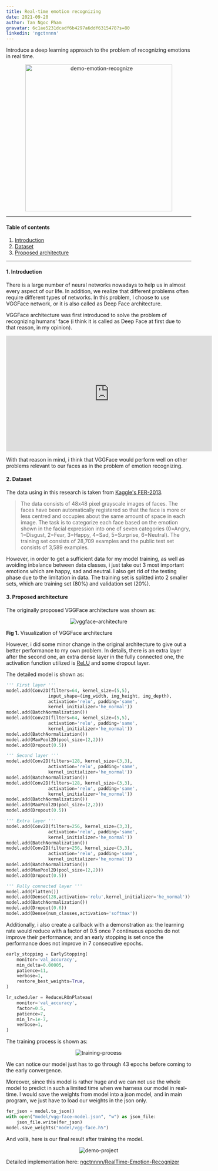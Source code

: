 ```yaml
---
title: Real-time emotion recognizing
date: 2021-09-20
author: Tan Ngoc Pham
gravatar: 6c1ae5231dcadf6b4297a6ddf6315478?s=80
linkedin: 'ngctnnnn'
---
```

Introduce a deep learning approach to the problem of recognizing emotions in real time. 
<p align="center">
  <img width=400px height=400px src="../demo-emotion-recognizing.png" alt="demo-emotion-recognize">
</p>

---
#### Table of contents
1. [Introduction](#1-introduction)
2. [Dataset](#2-dataset)
3. [Proposed architecture](#3-proposed-architecture)

---
#### 1. Introduction
There is a large number of neural networks nowadays to help us in almost every aspect of our life. In addition, we realize that different problems often require different types of networks. In this problem, I choose to use VGGFace network, or it is also called as Deep Face architecture.  

VGGFace architecture was first introduced to solve the problem of recognizing humans' face (i think it is called as Deep Face at first due to that reason, in my opinion).

<div align='center'>

<iframe width="560" height="315" src="https://www.youtube.com/embed/IQ9qnqSi3gc" frameborder="0" allow="accelerometer; autoplay; encrypted-media gyroscope; picture-in-picture" allowfullscreen></iframe>
</div>

With that reason in mind, i think that VGGFace would perform well on other problems relevant to our faces as in the problem of emotion recognizing.

#### 2. Dataset
The data using in this research is taken from [Kaggle's FER-2013](https://www.kaggle.com/msambare/fer2013). 
> The data consists of 48x48 pixel grayscale images of faces. The faces have been automatically registered so that the face is more or less centred and occupies about the same amount of space in each image. The task is to categorize each face based on the emotion shown in the facial expression into one of seven categories (0=Angry, 1=Disgust, 2=Fear, 3=Happy, 4=Sad, 5=Surprise, 6=Neutral). The training set consists of 28,709 examples and the public test set consists of 3,589 examples.

However, in order to get a sufficient data for my model training, as well as avoiding inbalance between data classes, i just take out 3 most important emotions which are happy, sad and neutral. I also get rid of the testing phase due to the limitation in data. The training set is splitted into 2 smaller sets, which are training set (80%) and validation set (20%).

#### 3. Proposed architecture
The originally proposed VGGFace architecture was shown as:
<p align="center">
  <img src="https://i1.wp.com/sefiks.com/wp-content/uploads/2019/04/vgg-face-architecture.jpg?ssl=1" alt="vggface-architecture">
  <div algin ='center'>
  <figcaption><b>Fig 1.</b> Visualization of VGGFace architecture</figcaption>
  </div>
</p>

However, i did some minor change in the original architecture to give out a better performance to my own problem. In details, there is an extra layer after the second one, an extra dense layer in the fully connected one, the activation function utilized is [ReLU](https://www.mygreatlearning.com/blog/relu-activation-function/) and some dropout layer.        

The detailed model is shown as:
```python
''' First layer '''
model.add(Conv2D(filters=64, kernel_size=(5,5),
                input_shape=(img_width, img_height, img_depth), 
                activation='relu', padding='same',
                kernel_initializer='he_normal'))
model.add(BatchNormalization())
model.add(Conv2D(filters=64, kernel_size=(5,5),
                activation='relu', padding='same',
                kernel_initializer='he_normal'))
model.add(BatchNormalization())
model.add(MaxPool2D(pool_size=(2,2)))
model.add(Dropout(0.5))

''' Second layer '''
model.add(Conv2D(filters=128, kernel_size=(3,3),
                activation='relu', padding='same',
                kernel_initializer='he_normal'))
model.add(BatchNormalization())
model.add(Conv2D(filters=128, kernel_size=(3,3),
                activation='relu', padding='same',
                kernel_initializer='he_normal'))
model.add(BatchNormalization())
model.add(MaxPool2D(pool_size=(2,2)))
model.add(Dropout(0.5))

''' Extra layer '''
model.add(Conv2D(filters=256, kernel_size=(3,3),
                activation='relu', padding='same',
                kernel_initializer='he_normal'))
model.add(BatchNormalization())
model.add(Conv2D(filters=256, kernel_size=(3,3),
                activation='relu', padding='same',
                kernel_initializer='he_normal'))
model.add(BatchNormalization())
model.add(MaxPool2D(pool_size=(2,2)))
model.add(Dropout(0.5))

''' Fully connected layer '''
model.add(Flatten())
model.add(Dense(128,activation='relu',kernel_initializer='he_normal'))
model.add(BatchNormalization())
model.add(Dropout(0.6))
model.add(Dense(num_classes,activation='softmax'))
```

Additionally, i also create a callback with a demonstration as: the learning rate would reduce with a factor of 0.5 once 7 continuous epochs do not improve their performance; and an early stopping is set once the performance does not improve in 7 consecutive epochs.    

```python
early_stopping = EarlyStopping(
    monitor='val_accuracy',
    min_delta=0.00005,
    patience=11,
    verbose=1,
    restore_best_weights=True,
)

lr_scheduler = ReduceLROnPlateau(
    monitor='val_accuracy',
    factor=0.5,
    patience=7,
    min_lr=1e-7,
    verbose=1,
)
```
The training process is shown as:
<p align="center">
  <img src="../emo-recog-trainning-process.png" alt="training-process">
  <div algin ='center'>
  </div>
</p>

We can notice our model just has to go through 43 epochs before coming to the early convergence.     

Moreover, since this model is rather huge and we can not use the whole model to predict in such a limited time when we harness our model in real-time. I would save the weights from model into a json model, and in main program, we just have to load our weights in the json only.

```python
fer_json = model.to_json()
with open("model/vgg-face-model.json", "w") as json_file:
    json_file.write(fer_json)
model.save_weights("model/vgg-face.h5")
```

And voilà, here is our final result after training the model.   
<p align="center">
  <img src="../demo-emotion-recognizing.png" alt="demo-project">
  <div algin ='center'>
  </div>
</p>

Detailed implementation here: [ngctnnnn/RealTime-Emotion-Recognizer](https://github.com/ngctnnnn/RealTime-Emotion-Recognizer)
